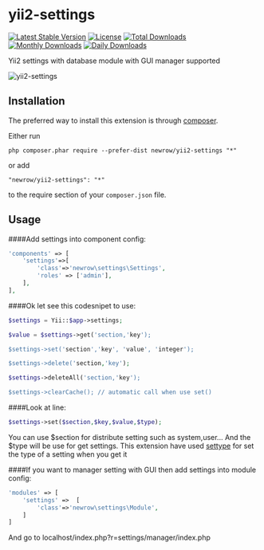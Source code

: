 yii2-settings
=============
[![Latest Stable Version](https://poser.pugx.org/johnitvn/yii2-settings/v/stable)](https://packagist.org/packages/johnitvn/yii2-settings)
[![License](https://poser.pugx.org/johnitvn/yii2-settings/license)](https://packagist.org/packages/johnitvn/yii2-settings)
[![Total Downloads](https://poser.pugx.org/johnitvn/yii2-settings/downloads)](https://packagist.org/packages/johnitvn/yii2-settings)
[![Monthly Downloads](https://poser.pugx.org/johnitvn/yii2-settings/d/monthly)](https://packagist.org/packages/johnitvn/yii2-settings)
[![Daily Downloads](https://poser.pugx.org/johnitvn/yii2-settings/d/daily)](https://packagist.org/packages/johnitvn/yii2-settings)

Yii2 settings with database module with GUI manager supported



![yii2-settings](https://c1.staticflickr.com/1/491/18760365473_d5aed4619d_z.jpg "yii2-settings")


Installation
------------

The preferred way to install this extension is through [composer](http://getcomposer.org/download/).

Either run

```
php composer.phar require --prefer-dist newrow/yii2-settings "*"
```

or add

```
"newrow/yii2-settings": "*"
```

to the require section of your `composer.json` file.


Usage
-----

####Add settings into component config: 

````php
'components' => [        
    'settings'=>[
        'class'=>'newrow\settings\Settings',
        'roles' => ['admin'],  
    ],
],
````

####Ok let see this codesnipet to use:

````php
$settings = Yii::$app->settings;

$value = $settings->get('section,'key');

$settings->set('section','key', 'value', 'integer');

$settings->delete('section,'key');

$settings->deleteAll('section,'key');

$settings->clearCache(); // automatic call when use set()

````

####Look at line:
````php
$settings->set($section,$key,$value,$type);
````
You can use $section for distribute setting such as system,user...
And the $type will be use for get settings. This extension have used [settype](http://php.net/manual/en/function.settype.php) for set the type of a setting when you get it



####If you want to manager setting with GUI then add settings into module config:
````php
'modules' => [
    'settings' =>  [
        'class'=>'newrow\settings\Module',
    ]       
]
````

And go to localhost/index.php?r=settings/manager/index.php

